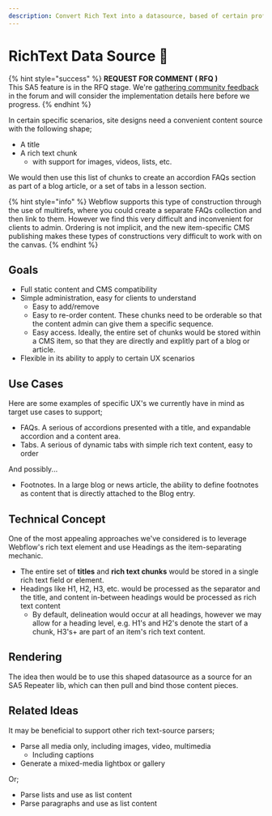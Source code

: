 ```yaml
---
description: Convert Rich Text into a datasource, based of certain profile rules
---
```


# RichText Data Source 🧪

{% hint style="success" %}
**REQUEST FOR COMMENT ( RFQ )** \
This SA5 feature is in the RFQ stage. We're [gathering community feedback](https://sygnal-attr.discourse.group/t/sa5s-richtext-data-source-is-open-for-comment/1103) in the forum and will consider the implementation details here before we progress.&#x20;
{% endhint %}

In certain specific scenarios, site designs need a convenient content source with the following shape;&#x20;

* A title&#x20;
* A rich text chunk
  * with support for images, videos, lists, etc.  &#x20;

We would then use this list of chunks to create an accordion FAQs section as part of a blog article, or a set of tabs in a lesson section.&#x20;

{% hint style="info" %}
Webflow supports this type of construction through the use of multirefs, where you could create a separate FAQs collection and then link to them.  However we find this very difficult and inconvenient for clients to admin. Ordering is not implicit, and the new item-specific CMS publishing makes these types of constructions very difficult to work with on the canvas.&#x20;
{% endhint %}

## Goals&#x20;

* Full static content and CMS compatibility &#x20;
* Simple administration, easy for clients to understand&#x20;
  * Easy to add/remove&#x20;
  * Easy to re-order content. These chunks need to be orderable so that the content admin can give them a specific sequence. &#x20;
  * Easy access. Ideally, the entire set of chunks would be stored within a CMS item, so that they are directly and explitly part of a blog or article.&#x20;
* Flexible in its ability to apply to certain UX scenarios&#x20;

## Use Cases

Here are some examples of specific UX's we currently have in mind as target use cases to support;&#x20;

* FAQs. A serious of accordions presented with a title, and expandable accordion and a content area.
* Tabs. A serious of dynamic tabs with simple rich text content, easy to order

And possibly...&#x20;

* Footnotes. In a large blog or news article, the ability to define footnotes as content that is directly attached to the Blog entry. &#x20;

## Technical Concept&#x20;

One of the most appealing approaches we've considered is to leverage Webflow's rich text element and use Headings as the item-separating mechanic.&#x20;

* The entire set of **titles** and **rich text chunks** would be stored in a single rich text field or element.&#x20;
* Headings like H1, H2, H3, etc. would be processed as the separator and the title, and content in-between headings would be processed as rich text content&#x20;
  * By default, delineation would occur at all headings, however we may allow for a heading level, e.g. H1's and H2's denote the start of a chunk, H3's+ are part of an item's rich text content.&#x20;

## Rendering&#x20;

The idea then would be to use this shaped datasource as a source for an SA5 Repeater lib, which can then pull and bind those content pieces.&#x20;

## Related Ideas&#x20;

It may be beneficial to support other rich text-source parsers;

* Parse all media only, including images, video, multimedia&#x20;
  * Including captions&#x20;
* Generate a mixed-media lightbox or gallery&#x20;

Or;

* Parse lists and use as list content
* Parse paragraphs and use as list content&#x20;



